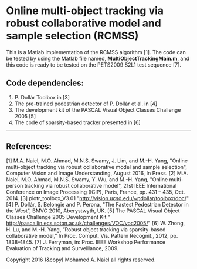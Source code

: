 # Online multi-object tracking via robust collaborative model and sample selection (RCMSS)

This is a Matlab implementation of the RCMSS algorithm [1].  The code can be tested by using the Matlab file named, **MultiObjectTrackingMain.m**, and this code is ready to be tested on the PETS2009 S2L1 test sequence [7]. 

## Code dependencies: 
1) P. Dollár Toolbox in [3]
2) The pre-trained pedestrian detector of P. Dollár et al. in [4]
3) The development kit of the PASCAL Visual Object Classes Challenge 2005 [5]
4) The code of sparsity-based tracker presented in [6]
-------------------------------------------------------------------------------------------------------
## References:
[1] M.A. Naiel, M.O. Ahmad, M.N.S. Swamy, J. Lim, and M.-H. Yang, "Online multi-object tracking via robust collaborative model and sample selection", Computer Vision and Image Understanding, August 2016, In Press. 
[2] M.A. Naiel, M.O. Ahmad, M.N.S. Swamy, Y. Wu, and M.-H. Yang, "Online multi-person tracking via robust collaborative model", 21st IEEE International Conference on Image Processing (ICIP), Paris, France, pp. 431 – 435, Oct. 2014. 
[3] piotr_toolbox_V3.01 "http://vision.ucsd.edu/~pdollar/toolbox/doc/"
[4] P. Dollár, S. Belongie and P. Perona, "The Fastest Pedestrian Detector in the West", BMVC 2010, Aberystwyth, UK.
[5] The PASCAL Visual Object Classes Challenge 2005 Development Kit " http://pascallin.ecs.soton.ac.uk/challenges/VOC/voc2005/"
[6] W. Zhong, H. Lu, and M.-H. Yang, “Robust object tracking via sparsity-based collaborative model,” In Proc. Comput. Vis. Pattern Recognit., 2012, pp. 1838–1845.
[7] J. Ferryman, in: Proc. IEEE Workshop Performance Evaluation of Tracking and Surveillance, 2009.

Copyright 2016 (&copy) Mohamed A. Naiel all rights reserved.

